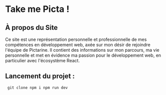 # Take me Picta !

## À propos du Site

Ce site est une représentation personnelle et professionnelle de mes compétences en développement web, axée sur mon désir de rejoindre l'équipe de Pictarine. Il contient des informations sur mon parcours, ma vie personnelle et met en évidence ma passion pour le développement web, en particulier avec l'écosystème React.

## Lancement du projet :

``
git clone
npm i
npm run dev``



